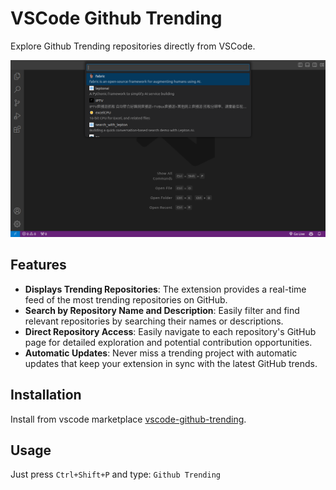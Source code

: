 # VSCode Github Trending

Explore Github Trending repositories directly from VSCode.

![VSCode Github Trending](https://github.com/ImadIdaliouali/vscode-github-trending/blob/main/images/screenshot.png)

## Features

- **Displays Trending Repositories**: The extension provides a real-time feed of the most trending repositories on GitHub.
- **Search by Repository Name and Description**: Easily filter and find relevant repositories by searching their names or descriptions.
- **Direct Repository Access**: Easily navigate to each repository's GitHub page for detailed exploration and potential contribution opportunities.
- **Automatic Updates**: Never miss a trending project with automatic updates that keep your extension in sync with the latest GitHub trends.

## Installation

Install from vscode marketplace [vscode-github-trending](https://marketplace.visualstudio.com/items?itemName=ImadIDALIOUALI.vscode-github-trending).

## Usage

Just press `Ctrl+Shift+P` and type: `Github Trending`
